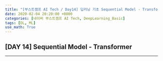 ```yaml
---
title: "[부스트캠프 AI Tech / Day14] 딥러닝 기초 Sequential Model - Transformer"
date: 2020-02-04 20:20:00 +0800
categories: [네이버 부스트캠프 AI Tech, DeepLearning_Basic]
tags: [DL, ML]
use_math: True
---
```



## **[DAY 14] Sequential Model - Transformer**

---
